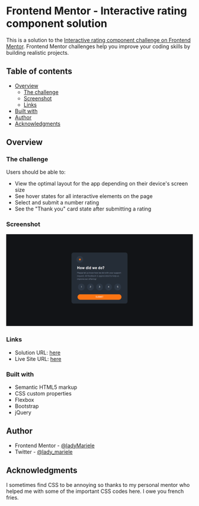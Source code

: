 # Frontend Mentor - Interactive rating component solution

This is a solution to the [Interactive rating component challenge on Frontend Mentor](https://www.frontendmentor.io/challenges/interactive-rating-component-koxpeBUmI). Frontend Mentor challenges help you improve your coding skills by building realistic projects. 

## Table of contents

- [Overview](#overview)
  - [The challenge](#the-challenge)
  - [Screenshot](#screenshot)
  - [Links](#links)
- [Built with](#built-with)
- [Author](#author)
- [Acknowledgments](#acknowledgments)

## Overview

### The challenge

Users should be able to:

- View the optimal layout for the app depending on their device's screen size
- See hover states for all interactive elements on the page
- Select and submit a number rating
- See the "Thank you" card state after submitting a rating

### Screenshot

![Solution preview for the Interactive rating component coding challenge](https://github.com/ladyMariele/interactive-rating/blob/8422a189bf80287ef2f9003b79b4eddd95cc3119/images/screenshot.png)

### Links

- Solution URL: [here](https://www.frontendmentor.io/solutions/interactive-rating-component-using-html5-css-and-javascript-wyEcGx_XRN)
- Live Site URL: [here](https://ladymariele.github.io/interactive-rating)

### Built with

- Semantic HTML5 markup
- CSS custom properties
- Flexbox
- Bootstrap
- jQuery

## Author

- Frontend Mentor - [@ladyMariele](https://www.frontendmentor.io/profile/ladyMariele)
- Twitter - [@lady_mariele](https://www.twitter.com/lady_mariele)


## Acknowledgments

I sometimes find CSS to be annoying so thanks to my personal mentor who helped me with some of the important CSS codes here. I owe you french fries.
